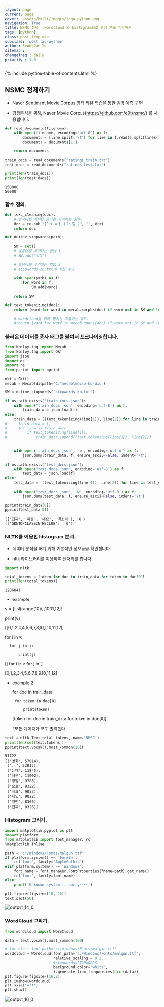 ```yaml
---
layout: page
current: page
cover:  assets/built/images/logo-python.png
navigation: True
title: NSMC 정제 - wordcloud 와 histogram으로 단어 분포 파악하기
tags: [python]  
class: post-template
subclass: 'post tag-python'
author: SeongJae Yu
sitemap :
changefreq : daily
priority : 1.0
---
```

{% include python-table-of-contents.html %}

## NSMC 정제하기

- Naver Sentiment Movie Corpus 영화 리뷰 학습을 통한 감정 예측 구현

* 감정분석을 위해, Naver Movie Corpus(https://github.com/e9t/nsmc/) 를 사용합니다.


```python
def read_documents(filename):
    with open(filename, encoding='utf-8') as f:
        documents = [line.split('\t') for line in f.read().splitlines()]
        documents = documents[1:]
        
    return documents
    
train_docs = read_documents("ratings_train.txt")
test_docs = read_documents("ratings_test.txt")
```


```python
print(len(train_docs))
print(len(test_docs))
```

    150000
    50000


### 함수 정의.


```python
def text_cleaning(doc):
    # 한국어를 제외한 글자를 제거하는 함수.
    doc = re.sub("[^ㄱ-ㅎㅏ-ㅣ가-힣 ]", "", doc)
    return doc

def define_stopwords(path):
    
    SW = set()
    # 불용어를 추가하는 방법 1.
    # SW.add("있다")
    
    # 불용어를 추가하는 방법 2.
    # stopwords-ko.txt에 직접 추가
    
    with open(path) as f:
        for word in f:
            SW.add(word)
            
    return SW

def text_tokenizing(doc):
    return [word for word in mecab.morphs(doc) if word not in SW and len(word) > 1]
    
    # wordcloud를 위해 명사만 추출하는 경우.
    #return [word for word in mecab.nouns(doc) if word not in SW and len(word) > 1]
```

### 불러온 데이터를 품사 태그를 붙여서 토크나이징합니다.


```python
from konlpy.tag import Mecab
from konlpy.tag import Okt
import json
import os
import re
from pprint import pprint

okt = Okt()
mecab = Mecab(dicpath='C:\mecab\mecab-ko-dic')

SW = define_stopwords("stopwords-ko.txt")

if os.path.exists('train_docs.json'):
    with open("train_docs.json", encoding='utf-8') as f:
        train_data = json.load(f)
else:
    train_data = [(text_tokenizing(line[1]), line[2]) for line in train_docs if text_tokenizing(line[1])]
#     train_data = []
#     for line in train_docs:
#         if text_tokenizing(line[1]):
#             train_data.append((text_tokenzing(line[1]), line[2]))
    
    
    with open("train_docs.json", 'w', encoding='utf-8') as f:
        json.dump(train_data, f, ensure_ascii=False, indent='\t')
        
if os.path.exists('test_docs.json'):
    with open("test_docs.json", encoding='utf-8') as f:
        test_data = json.load(f)
else:
    test_data = [(text_tokenizing(line[1]), line[2]) for line in test_docs if text_tokenizing(line[1])]
    
    with open("test_docs.json", 'w', encoding='utf-8') as f:
        json.dump(test_data, f, ensure_ascii=False, indent='\t')

pprint(train_data[0])
pprint(test_data[0])
```

    (['진짜', '짜증', '네요', '목소리'], '0')
    (['GDNTOPCLASSINTHECLUB'], '0')


### NLTK를 이용한 histogram 분석.

* 데이터 분석을 하기 위해 기본적인 정보들을 확인합니다.

* nltk 라이브러리를 이용하여 전처리를 합니다.


```python
import nltk

total_tokens = [token for doc in train_data for token in doc[0]]
print(len(total_tokens))
```

    1206841


- example

v = [list(range(10)),[10,11,12]]

print(v)

[[0,1,2,3,4,5,6,7,8,9],[10,11,12]]


for i in v:

      for j in i:
        
          print(j)

[j for i in v for j in i]


[0,1,2,3,4,5,6,7,8,9,10,11,12]







- example 2

  for doc in train_data

       for token in doc[0]
           
           print(token)

  [token for doc in train_data for token in doc[0]]

  *모든 데이터가 모두 출력된다




```python
text = nltk.Text(total_tokens, name='NMSC')
print(len(set(text.tokens)))
pprint(text.vocab().most_common(10))
```

    51722
    [('영화', 57614),
     ('..', 22813),
     ('는데', 11543),
     ('너무', 11002),
     ('정말', 9783),
     ('으로', 9322),
     ('네요', 9053),
     ('재밌', 9022),
     ('지만', 8366),
     ('진짜', 8326)]


### Histogram 그리기.


```python
import matplotlib.pyplot as plt
import platform
from matplotlib import font_manager, rc
%matplotlib inline

path = "c:/Windows/Fonts/malgun.ttf"
if platform.system() == 'Darwin':
    rc('font', family='AppleGothic')
elif platform.system() == 'Windows':
    font_name = font_manager.FontProperties(fname=path).get_name()
    rc('font', family=font_name)
else:
    print('Unknown system... sorry~~~~')

plt.figure(figsize=(16, 10))
text.plot(50)
```

  

![output_14_0](./img/NSMCword/output_14_0.png)



### WordCloud 그리기.


```python
from wordcloud import WordCloud

data = text.vocab().most_common(100)

# for win : font_path='c:/Windows/Fonts/malgun.ttf'
wordcloud = WordCloud(font_path='c:/Windows/Fonts/malgun.ttf',
                      relative_scaling = 0.2,
                      #stopwords=STOPWORDS,
                      background_color='white',
                      ).generate_from_frequencies(dict(data))
plt.figure(figsize=(16,8))
plt.imshow(wordcloud)
plt.axis("off")
plt.show()
```



![output_16_0](./img/NSMCword/output_16_0.png)




```python

```
